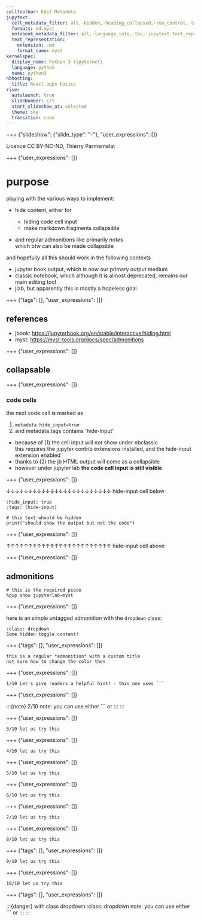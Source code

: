 ```yaml
---
celltoolbar: Edit Metadata
jupytext:
  cell_metadata_filter: all,-hidden,-heading_collapsed,-run_control,-trusted
  formats: md:myst
  notebook_metadata_filter: all,-language_info,-toc,-jupytext.text_representation.jupytext_version,-jupytext.text_representation.format_version
  text_representation:
    extension: .md
    format_name: myst
kernelspec:
  display_name: Python 3 (ipykernel)
  language: python
  name: python3
nbhosting:
  title: React apps basics
rise:
  autolaunch: true
  slideNumber: c/t
  start_slideshow_at: selected
  theme: sky
  transition: cube
---
```


+++ {"slideshow": {"slide_type": "-"}, "user_expressions": []}

Licence CC BY-NC-ND, Thierry Parmentelat

+++ {"user_expressions": []}

# purpose

playing with the various ways to implement:

* hide content, either for
  * hiding code cell input
  * make markdown fragments collapsible

* and regular admonitions like primarily *note*s  
  which btw can also be made collapsible

and hopefully all this should work in the following contexts

* jupyter book output, which is now our primary output medium
* classic notebook, which although it is almost deprecated, remains our main editing tool
* jlab, but apparently this is mostly a hopeless goal

+++ {"tags": [], "user_expressions": []}

## references

* jbook: <https://jupyterbook.org/en/stable/interactive/hiding.html>
* myst: <https://myst-tools.org/docs/spec/admonitions>

+++ {"user_expressions": []}

## collapsable

+++ {"user_expressions": []}

### code cells

the next code cell is marked as

1. `metadata.hide_input=true`
1. and metadata.tags contains 'hide-input'

* because of (1) the cell input will not show under nbclassic  
  this requires the jupyter contrib extensions installed, and the hide-input extension enabled
* thanks to (2) the jb HTML output will come as a collapsible
* however under jupyter lab **the code cell input is still visible**

+++ {"user_expressions": []}

↓↓↓↓↓↓↓↓↓↓↓↓↓↓↓↓↓↓↓↓↓↓↓↓ hide-input cell below

```{code-cell} ipython3
:hide_input: true
:tags: [hide-input]

# this text whould be hidden
print("should show the output but not the code")
```

+++ {"user_expressions": []}

↑↑↑↑↑↑↑↑↑↑↑↑↑↑↑↑↑↑↑↑↑↑↑↑ hide-input cell above

+++ {"user_expressions": []}

## admonitions

```{code-cell} ipython3
# this is the required piece
%pip show jupyterlab-myst
```

+++ {"user_expressions": []}

here is an simple untagged admonition with the `dropdown` class:

```{admonition} Click the button to reveal!
:class: dropdown
Some hidden toggle content!
```

+++ {"tags": [], "user_expressions": []}

```{admonition} without the dropdown class
this is a regular *admonition* with a custom title  
not sure how to change the color then
```

+++ {"user_expressions": []}

```{tip} 
1/10 Let's give readers a helpful hint! - this one uses ```
```

+++ {"user_expressions": []}

:::{note}
2/10 note: you can use either ``` or :::
:::

+++ {"user_expressions": []}

```{attention}
3/10 let us try this
```

+++ {"user_expressions": []}

```{caution}
4/10 let us try this
```

+++ {"user_expressions": []}

```{danger}
5/10 let us try this
```

+++ {"user_expressions": []}

```{error}
6/10 let us try this
```

+++ {"user_expressions": []}

```{hint}
7/10 let us try this
```

+++ {"user_expressions": []}

```{important}
8/10 let us try this
```

+++ {"tags": [], "user_expressions": []}

```{seealso}
9/10 let us try this
```

+++ {"user_expressions": []}

```{warning}
10/10 let us try this
```

+++ {"tags": [], "user_expressions": []}

:::{danger} with class dropdown
:class: dropdown
note: you can use either ``` or :::
:::
